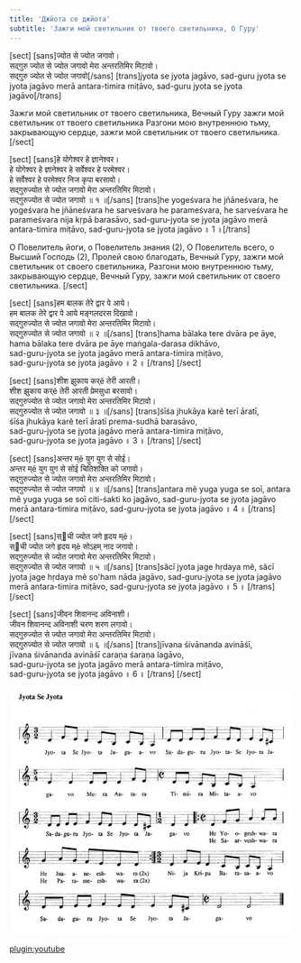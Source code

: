 ```yaml
---
title: 'Джйота се джйота'
subtitle: 'Зажги мой светильник от твоего светильника, О Гуру'
---
```



[sect]
[sans]ज्योत से ज्योत जगावो।   
 सद्गुरु ज्योत से ज्योत जगावो मेरा अन्तरतिमिर मिटावो।   
 सद्गुरु ज्योत से ज्योत जगावो[/sans]
[trans]jyota se jyota jagāvo, sad-guru jyota se jyota jagāvo
merā antara-timira miṭāvo, sad-guru jyota se jyota jagāvo[/trans]

Зажги мой светильник от твоего светильника, Вечный Гуру зажги мой светильник от твоего светильника
Разгони мою внутреннюю тьму, закрывающую сердце, зажги мой светильник от твоего светильника.
[/sect]

[sect]
[sans]हे योगेश्वर हे ज्ञानेश्वर।   
 हे योगेश्वर हे ज्ञानेश्वर हे सर्वेश्वर हे परमेश्वर।   
 हे सर्वेश्वर हे परमेश्वर निज कृपा बरसावो।   
 सद्गुरुज्योत से ज्योत जगावो मेरा अन्तरतिमिर मिटावो।   
 सद्गुरुज्योत से ज्योत जगावो ॥ १ ॥[/sans]
[trans]he yogeśvara he jñāneśvara, he yogeśvara he jñāneśvara
he sarveśvara he parameśvara, he sarveśvara he parameśvara
nija kṛpā barasāvo, sad-guru-jyota se jyota jagāvo
merā antara-timira miṭāvo, sad-guru-jyota se jyota jagāvo ॥ 1 ॥[/trans]

О Повелитель йоги, о Повелитель знания (2),
О Повелитель всего, о Высший Господь (2),
Пролей свою благодать, Вечный Гуру, зажги мой светильник от своего светильника,
Разгони мою внутреннюю тьму, закрывающую сердце, Вечный Гуру, зажги мой светильник от своего светильника.
[/sect]

[sect]
[sans]हम बालक तेरे द्वार पे आये।   
 हम बालक तेरे द्वार पे आये मङ्गलदरस दिखावो।   
 सद्गुरुज्योत से ज्योत जगावो मेरा अन्तरतिमिर मिटावो।   
 सद्गुरुज्योत से ज्योत जगावो ॥ २ ॥[/sans]
[trans]hama bālaka tere dvāra pe āye,  
hama bālaka tere dvāra pe āye maṅgala-darasa dikhāvo,  
sad-guru-jyota se jyota jagāvo merā antara-timira miṭāvo,  
sad-guru-jyota se jyota jagāvo ॥ 2 ॥ [/trans]
[/sect]

[sect]
[sans]शीश झुकाय कर्ẽ तेरी आरती।   
 शीश झुकाय कर्ẽ तेरी आरती प्रेमसुधा बरसावो।   
 सद्गुरुज्योत से ज्योत जगावो मेरा अन्तरतिमिर मिटावो।   
 सद्गुरुज्योत से ज्योत जगावो ॥ ३ ॥[/sans]
[trans]śīśa jhukāya karẽ terī āratī,  
śīśa jhukāya karẽ terī āratī prema-sudhā barasāvo,  
sad-guru-jyota se jyota jagāvo merā antara-timira miṭāvo,  
sad-guru-jyota se jyota jagāvo ॥ 3 ॥ [/trans]
[/sect]

[sect]
[sans]अन्तर म्ẽ युग युग से सोई।   
 अन्तर म्ẽ युग युग से सोई चितिशक्ति को जगावो।   
 सद्गुरुज्योत से ज्योत जगावो मेरा अन्तरतिमिर मिटावो।   
 सद्गुरुज्योत से ज्योत जगावो ॥ ४ ॥[/sans]
[trans]antara mẽ yuga yuga se soī, antara mẽ yuga yuga se soī
citi-śakti ko jagāvo, sad-guru-jyota se jyota jagāvo
merā antara-timira miṭāvo, sad-guru-jyota se jyota jagāvo ॥ 4 ॥ [/trans]
[/sect]

[sect]
[sans]स्ची ज्योत जगे हृदय म्ẽ।   
 स्ची ज्योत जगे हृदय म्ẽ सोऽहम् नाद जगावो।   
 सद्गुरुज्योत से ज्योत जगावो मेरा अन्तरतिमिर मिटावो।   
 सद्गुरुज्योत से ज्योत जगावो ॥ ५ ॥[/sans]
[trans]sãcī jyota jage hṛdaya mẽ, sãcī jyota jage hṛdaya mẽ
so'ham nāda jagāvo, sad-guru-jyota se jyota jagāvo
merā antara-timira miṭāvo, sad-guru-jyota se jyota jagāvo ॥ 5 ॥ [/trans]
[/sect]

[sect]
[sans]जीवन शिवानन्द अविनाशी।   
 जीवन शिवानन्द अविनाशी चरण शरण लगावो।   
 सद्गुरुज्योत से ज्योत जगावो मेरा अन्तरतिमिर मिटावो।   
 सद्गुरुज्योत से ज्योत जगावो ॥ ६ ॥[/sans]
[trans]jīvana śivānanda avināśī,  
jīvana śivānanda avināśī caraṇa śaraṇa lagāvo,  
sad-guru-jyota se jyota jagāvo merā antara-timira miṭāvo,  
sad-guru-jyota se jyota jagāvo ॥ 6 ॥ [/trans]
[/sect]

![Jyota](362-Jyota-Se-Jyota.jpg)

[plugin:youtube](https://youtu.be/BXdbtVswE1g)
